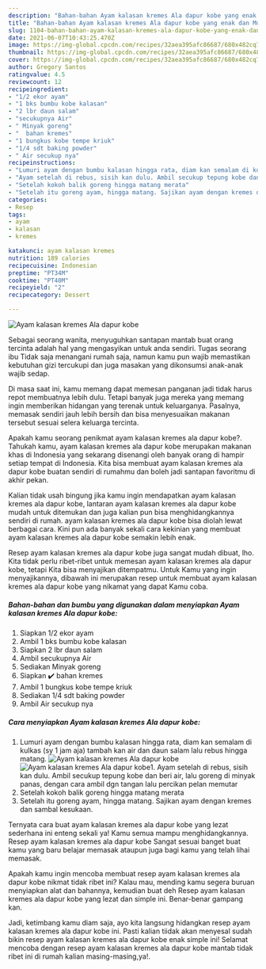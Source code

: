 ```yaml
---
description: "Bahan-bahan Ayam kalasan kremes Ala dapur kobe yang enak dan Mudah Dibuat"
title: "Bahan-bahan Ayam kalasan kremes Ala dapur kobe yang enak dan Mudah Dibuat"
slug: 1104-bahan-bahan-ayam-kalasan-kremes-ala-dapur-kobe-yang-enak-dan-mudah-dibuat
date: 2021-06-07T10:43:25.470Z
image: https://img-global.cpcdn.com/recipes/32aea395afc86687/680x482cq70/ayam-kalasan-kremes-ala-dapur-kobe-foto-resep-utama.jpg
thumbnail: https://img-global.cpcdn.com/recipes/32aea395afc86687/680x482cq70/ayam-kalasan-kremes-ala-dapur-kobe-foto-resep-utama.jpg
cover: https://img-global.cpcdn.com/recipes/32aea395afc86687/680x482cq70/ayam-kalasan-kremes-ala-dapur-kobe-foto-resep-utama.jpg
author: Gregory Santos
ratingvalue: 4.5
reviewcount: 12
recipeingredient:
- "1/2 ekor ayam"
- "1 bks bumbu kobe kalasan"
- "2 lbr daun salam"
- "secukupnya Air"
- " Minyak goreng"
- "  bahan kremes"
- "1 bungkus kobe tempe kriuk"
- "1/4 sdt baking powder"
- " Air secukup nya"
recipeinstructions:
- "Lumuri ayam dengan bumbu kalasan hingga rata, diam kan semalam di kulkas (sy 1 jam aja) tambah kan air dan daun salam lalu rebus hingga matang."
- "Ayam setelah di rebus, sisih kan dulu. Ambil secukup tepung kobe dan beri air, lalu goreng di minyak panas, dengan cara ambil dgn tangan lalu percikan pelan memutar"
- "Setelah kokoh balik goreng hingga matang merata"
- "Setelah itu goreng ayam, hingga matang. Sajikan ayam dengan kremes dan sambal kesukaan."
categories:
- Resep
tags:
- ayam
- kalasan
- kremes

katakunci: ayam kalasan kremes 
nutrition: 189 calories
recipecuisine: Indonesian
preptime: "PT34M"
cooktime: "PT40M"
recipeyield: "2"
recipecategory: Dessert

---
```



![Ayam kalasan kremes Ala dapur kobe](https://img-global.cpcdn.com/recipes/32aea395afc86687/680x482cq70/ayam-kalasan-kremes-ala-dapur-kobe-foto-resep-utama.jpg)

Sebagai seorang wanita, menyuguhkan santapan mantab buat orang tercinta adalah hal yang mengasyikan untuk anda sendiri. Tugas seorang ibu Tidak saja menangani rumah saja, namun kamu pun wajib memastikan kebutuhan gizi tercukupi dan juga masakan yang dikonsumsi anak-anak wajib sedap.

Di masa  saat ini, kamu memang dapat memesan panganan jadi tidak harus repot membuatnya lebih dulu. Tetapi banyak juga mereka yang memang ingin memberikan hidangan yang terenak untuk keluarganya. Pasalnya, memasak sendiri jauh lebih bersih dan bisa menyesuaikan makanan tersebut sesuai selera keluarga tercinta. 



Apakah kamu seorang penikmat ayam kalasan kremes ala dapur kobe?. Tahukah kamu, ayam kalasan kremes ala dapur kobe merupakan makanan khas di Indonesia yang sekarang disenangi oleh banyak orang di hampir setiap tempat di Indonesia. Kita bisa membuat ayam kalasan kremes ala dapur kobe buatan sendiri di rumahmu dan boleh jadi santapan favoritmu di akhir pekan.

Kalian tidak usah bingung jika kamu ingin mendapatkan ayam kalasan kremes ala dapur kobe, lantaran ayam kalasan kremes ala dapur kobe mudah untuk ditemukan dan juga kalian pun bisa menghidangkannya sendiri di rumah. ayam kalasan kremes ala dapur kobe bisa diolah lewat berbagai cara. Kini pun ada banyak sekali cara kekinian yang membuat ayam kalasan kremes ala dapur kobe semakin lebih enak.

Resep ayam kalasan kremes ala dapur kobe juga sangat mudah dibuat, lho. Kita tidak perlu ribet-ribet untuk memesan ayam kalasan kremes ala dapur kobe, tetapi Kita bisa menyajikan ditempatmu. Untuk Kamu yang ingin menyajikannya, dibawah ini merupakan resep untuk membuat ayam kalasan kremes ala dapur kobe yang nikamat yang dapat Kamu coba.

<!--inarticleads1-->

##### Bahan-bahan dan bumbu yang digunakan dalam menyiapkan Ayam kalasan kremes Ala dapur kobe:

1. Siapkan 1/2 ekor ayam
1. Ambil 1 bks bumbu kobe kalasan
1. Siapkan 2 lbr daun salam
1. Ambil secukupnya Air
1. Sediakan  Minyak goreng
1. Siapkan  ✔️ bahan kremes
1. Ambil 1 bungkus kobe tempe kriuk
1. Sediakan 1/4 sdt baking powder
1. Ambil  Air secukup nya




<!--inarticleads2-->

##### Cara menyiapkan Ayam kalasan kremes Ala dapur kobe:

1. Lumuri ayam dengan bumbu kalasan hingga rata, diam kan semalam di kulkas (sy 1 jam aja) tambah kan air dan daun salam lalu rebus hingga matang.
<img src="https://img-global.cpcdn.com/steps/e3f37541ea841d9e/160x128cq70/ayam-kalasan-kremes-ala-dapur-kobe-langkah-memasak-1-foto.jpg" alt="Ayam kalasan kremes Ala dapur kobe"><img src="https://img-global.cpcdn.com/steps/9fc222e30233793e/160x128cq70/ayam-kalasan-kremes-ala-dapur-kobe-langkah-memasak-1-foto.jpg" alt="Ayam kalasan kremes Ala dapur kobe">1. Ayam setelah di rebus, sisih kan dulu. Ambil secukup tepung kobe dan beri air, lalu goreng di minyak panas, dengan cara ambil dgn tangan lalu percikan pelan memutar
1. Setelah kokoh balik goreng hingga matang merata
1. Setelah itu goreng ayam, hingga matang. Sajikan ayam dengan kremes dan sambal kesukaan.




Ternyata cara buat ayam kalasan kremes ala dapur kobe yang lezat sederhana ini enteng sekali ya! Kamu semua mampu menghidangkannya. Resep ayam kalasan kremes ala dapur kobe Sangat sesuai banget buat kamu yang baru belajar memasak ataupun juga bagi kamu yang telah lihai memasak.

Apakah kamu ingin mencoba membuat resep ayam kalasan kremes ala dapur kobe nikmat tidak ribet ini? Kalau mau, mending kamu segera buruan menyiapkan alat dan bahannya, kemudian buat deh Resep ayam kalasan kremes ala dapur kobe yang lezat dan simple ini. Benar-benar gampang kan. 

Jadi, ketimbang kamu diam saja, ayo kita langsung hidangkan resep ayam kalasan kremes ala dapur kobe ini. Pasti kalian tiidak akan menyesal sudah bikin resep ayam kalasan kremes ala dapur kobe enak simple ini! Selamat mencoba dengan resep ayam kalasan kremes ala dapur kobe mantab tidak ribet ini di rumah kalian masing-masing,ya!.

